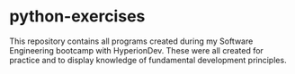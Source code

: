 # python-exercises
This repository contains all programs created during my Software Engineering bootcamp with HyperionDev. These were all created for practice and to display knowledge of fundamental development principles.
